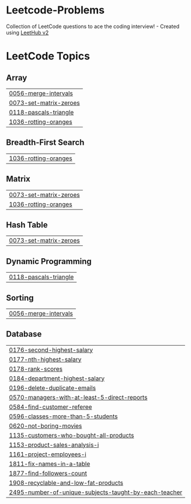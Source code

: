 # Leetcode-Problems
Collection of LeetCode questions to ace the coding interview! - Created using [LeetHub v2](https://github.com/arunbhardwaj/LeetHub-2.0)

<!---LeetCode Topics Start-->
# LeetCode Topics
## Array
|  |
| ------- |
| [0056-merge-intervals](https://github.com/SatyamGupta88/Leetcode-Problems/tree/master/0056-merge-intervals) |
| [0073-set-matrix-zeroes](https://github.com/SatyamGupta88/Leetcode-Problems/tree/master/0073-set-matrix-zeroes) |
| [0118-pascals-triangle](https://github.com/SatyamGupta88/Leetcode-Problems/tree/master/0118-pascals-triangle) |
| [1036-rotting-oranges](https://github.com/SatyamGupta88/Leetcode-Problems/tree/master/1036-rotting-oranges) |
## Breadth-First Search
|  |
| ------- |
| [1036-rotting-oranges](https://github.com/SatyamGupta88/Leetcode-Problems/tree/master/1036-rotting-oranges) |
## Matrix
|  |
| ------- |
| [0073-set-matrix-zeroes](https://github.com/SatyamGupta88/Leetcode-Problems/tree/master/0073-set-matrix-zeroes) |
| [1036-rotting-oranges](https://github.com/SatyamGupta88/Leetcode-Problems/tree/master/1036-rotting-oranges) |
## Hash Table
|  |
| ------- |
| [0073-set-matrix-zeroes](https://github.com/SatyamGupta88/Leetcode-Problems/tree/master/0073-set-matrix-zeroes) |
## Dynamic Programming
|  |
| ------- |
| [0118-pascals-triangle](https://github.com/SatyamGupta88/Leetcode-Problems/tree/master/0118-pascals-triangle) |
## Sorting
|  |
| ------- |
| [0056-merge-intervals](https://github.com/SatyamGupta88/Leetcode-Problems/tree/master/0056-merge-intervals) |
## Database
|  |
| ------- |
| [0176-second-highest-salary](https://github.com/SatyamGupta88/Leetcode-Problems/tree/master/0176-second-highest-salary) |
| [0177-nth-highest-salary](https://github.com/SatyamGupta88/Leetcode-Problems/tree/master/0177-nth-highest-salary) |
| [0178-rank-scores](https://github.com/SatyamGupta88/Leetcode-Problems/tree/master/0178-rank-scores) |
| [0184-department-highest-salary](https://github.com/SatyamGupta88/Leetcode-Problems/tree/master/0184-department-highest-salary) |
| [0196-delete-duplicate-emails](https://github.com/SatyamGupta88/Leetcode-Problems/tree/master/0196-delete-duplicate-emails) |
| [0570-managers-with-at-least-5-direct-reports](https://github.com/SatyamGupta88/Leetcode-Problems/tree/master/0570-managers-with-at-least-5-direct-reports) |
| [0584-find-customer-referee](https://github.com/SatyamGupta88/Leetcode-Problems/tree/master/0584-find-customer-referee) |
| [0596-classes-more-than-5-students](https://github.com/SatyamGupta88/Leetcode-Problems/tree/master/0596-classes-more-than-5-students) |
| [0620-not-boring-movies](https://github.com/SatyamGupta88/Leetcode-Problems/tree/master/0620-not-boring-movies) |
| [1135-customers-who-bought-all-products](https://github.com/SatyamGupta88/Leetcode-Problems/tree/master/1135-customers-who-bought-all-products) |
| [1153-product-sales-analysis-i](https://github.com/SatyamGupta88/Leetcode-Problems/tree/master/1153-product-sales-analysis-i) |
| [1161-project-employees-i](https://github.com/SatyamGupta88/Leetcode-Problems/tree/master/1161-project-employees-i) |
| [1811-fix-names-in-a-table](https://github.com/SatyamGupta88/Leetcode-Problems/tree/master/1811-fix-names-in-a-table) |
| [1877-find-followers-count](https://github.com/SatyamGupta88/Leetcode-Problems/tree/master/1877-find-followers-count) |
| [1908-recyclable-and-low-fat-products](https://github.com/SatyamGupta88/Leetcode-Problems/tree/master/1908-recyclable-and-low-fat-products) |
| [2495-number-of-unique-subjects-taught-by-each-teacher](https://github.com/SatyamGupta88/Leetcode-Problems/tree/master/2495-number-of-unique-subjects-taught-by-each-teacher) |
<!---LeetCode Topics End-->